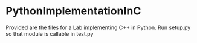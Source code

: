 # PythonImplementationInC

Provided are the files for a Lab implementing C++ in Python. Run setup.py so that module is callable in test.py
